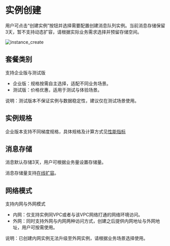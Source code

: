 # 实例创建

⽤户可点击“创建实例”按钮并选择需要配置创建消息队列实例。当前消息存储保留3天，暂不支持动态扩容，请根据实际业务需求选择并预留存储空间。

![instance_create](/rocketmq/images/instance_create.png)

## 套餐类别

支持企业版与测试版
* 企业版：规格按需自主选择，适配不同业务场景。
* 测试版：价格优惠，适用于测试与体验场景。

说明：测试版本不保证实例与数据稳定性，建议仅在测试场景使用。

## 实例规格

企业版本支持不同梯度规格，具体规格及计算方式见[性能指标](/rocketmq/capacity/index)

## 消息存储

消息默认存储3天，用户可根据业务量设置存储量。

消息存储量支持[在线扩容](/rocketmq/capacity/storage)。

## 网络模式

支持内网与外网模式
* 内网：仅支持实例同VPC或者与该VPC网络打通的网络环境访问。
* 外网：同时支持外网与内网两种访问方式，创建之后提供内网地址与外网地址，用户可按需使用。

说明：已创建内网实例无法升级至外网实例，请根据业务场景选择使用。